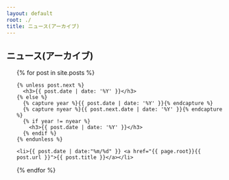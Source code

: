 ```yaml
---
layout: default
root: ./
title: ニュース(アーカイブ)
---
```


## ニュース(アーカイブ)
<!-- Taken from http://mikerowecode.com/2010/08/jekyll_archives_grouped_by_year.html -->
<ul>
  {% for post in site.posts %}

    {% unless post.next %}
      <h3>{{ post.date | date: '%Y' }}</h3>
    {% else %}
      {% capture year %}{{ post.date | date: '%Y' }}{% endcapture %}
      {% capture nyear %}{{ post.next.date | date: '%Y' }}{% endcapture %}
      {% if year != nyear %}
        <h3>{{ post.date | date: '%Y' }}</h3>
      {% endif %}
    {% endunless %}

    <li>{{ post.date | date:"%m/%d" }} <a href="{{ page.root}}{{ post.url }}">{{ post.title }}</a></li>
  {% endfor %}
</ul>
